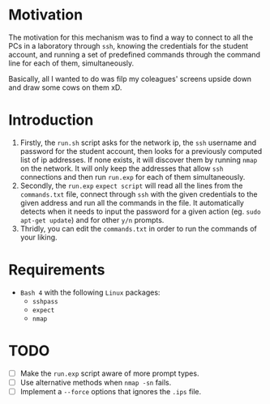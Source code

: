 # Motivation

The motivation for this mechanism was to find a way to connect to all the 
PCs in a laboratory through `ssh`, knowing the credentials for the student 
account, and running a set of predefined commands through the command line 
for each of them, simultaneously.

Basically, all I wanted to do was filp my coleagues' screens upside down 
and draw some cows on them xD.

# Introduction

1. Firstly, the `run.sh` script asks for the network ip, the `ssh` username and 
password for the student account, then looks for a previously computed list of 
ip addresses. If none exists, it will discover them by running `nmap` on 
the network. It will only keep the addresses that allow `ssh` connections 
and then run `run.exp` for each of them simultaneously.
0. Secondly, the `run.exp` `expect script` will read all the lines from the 
`commands.txt` file, connect through `ssh` with the given credentials to the 
given address and run all the commands in the file. It automatically detects 
when it needs to input the password for a given action (eg. `sudo apt-get update`) 
and for other `y/n` prompts.
0. Thridly, you can edit the `commands.txt` in order to run the commands of 
your liking.

# Requirements

- `Bash 4` with the following `Linux` packages:
    - `sshpass`
    - `expect`
    - `nmap`

# TODO
- [ ] Make the `run.exp` script aware of more prompt types.
- [ ] Use alternative methods when `nmap -sn` fails.
- [ ] Implement a `--force` options that ignores the `.ips` file.
